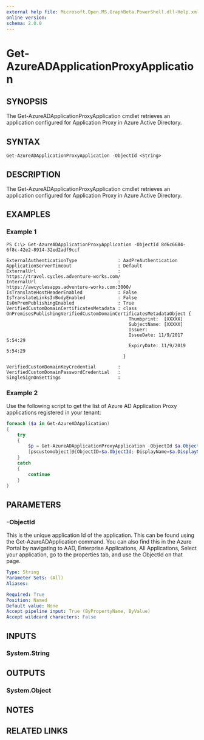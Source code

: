 ```yaml
---
external help file: Microsoft.Open.MS.GraphBeta.PowerShell.dll-Help.xml
online version: 
schema: 2.0.0
---
```


# Get-AzureADApplicationProxyApplication

## SYNOPSIS

The Get-AzureADApplicationProxyApplication cmdlet retrieves an application configured for Application Proxy in Azure Active Directory. 

## SYNTAX

```
Get-AzureADApplicationProxyApplication -ObjectId <String>
```

## DESCRIPTION

The Get-AzureADApplicationProxyApplication cmdlet retrieves an application configured for Application Proxy in Azure Active Directory. 

## EXAMPLES

### Example 1

```
PS C:\> Get-AzureADApplicationProxyApplication -ObjectId 8d6c6684-6f8c-42e2-8914-32ed2adf9ccf

ExternalAuthenticationType               : AadPreAuthentication
ApplicationServerTimeout                 : Default
ExternalUrl                              : https://travel.cycles.adventure-works.com/
InternalUrl                              : https://awcyclesapps.adventure-works.com:3000/
IsTranslateHostHeaderEnabled             : False
IsTranslateLinksInBodyEnabled            : False
IsOnPremPublishingEnabled                : True
VerifiedCustomDomainCertificatesMetadata : class OnPremisesPublishingVerifiedCustomDomainCertificatesMetadataObject {
                                             Thumbprint:  [XXXXX]
                                             SubjectName: [XXXXX]
                                             Issuer: 
                                             IssueDate: 11/9/2017 5:54:29
                                             ExpiryDate: 11/9/2019 5:54:29
                                           }
                                           
VerifiedCustomDomainKeyCredential        : 
VerifiedCustomDomainPasswordCredential   : 
SingleSignOnSettings                     :  

```

### Example 2

Use the following script to get the list of Azure AD Application Proxy applications registered in your tenant:

```powershell
foreach ($a in Get-AzureADApplication)
{
    try
    {
        $p = Get-AzureADApplicationProxyApplication -ObjectId $a.ObjectId
        [pscustomobject]@{ObjectID=$a.ObjectId; DisplayName=$a.DisplayName; ExternalUrl=$p.ExternalUrl; InternalUrl=$p.InternalUrl}
    }
    catch
    {
        continue
    }
}
```

## PARAMETERS

### -ObjectId

This is the unique application Id of the application. This can be found using the Get-AzureADApplication command. You can also find this in the Azure Portal by navigating to AAD, Enterprise Applications, All Applications, Select your application, go to the properties tab, and use the ObjectId on that page.

```yaml
Type: String
Parameter Sets: (All)
Aliases:

Required: True
Position: Named
Default value: None
Accept pipeline input: True (ByPropertyName, ByValue)
Accept wildcard characters: False
```

## INPUTS

### System.String


## OUTPUTS

### System.Object

## NOTES

## RELATED LINKS
